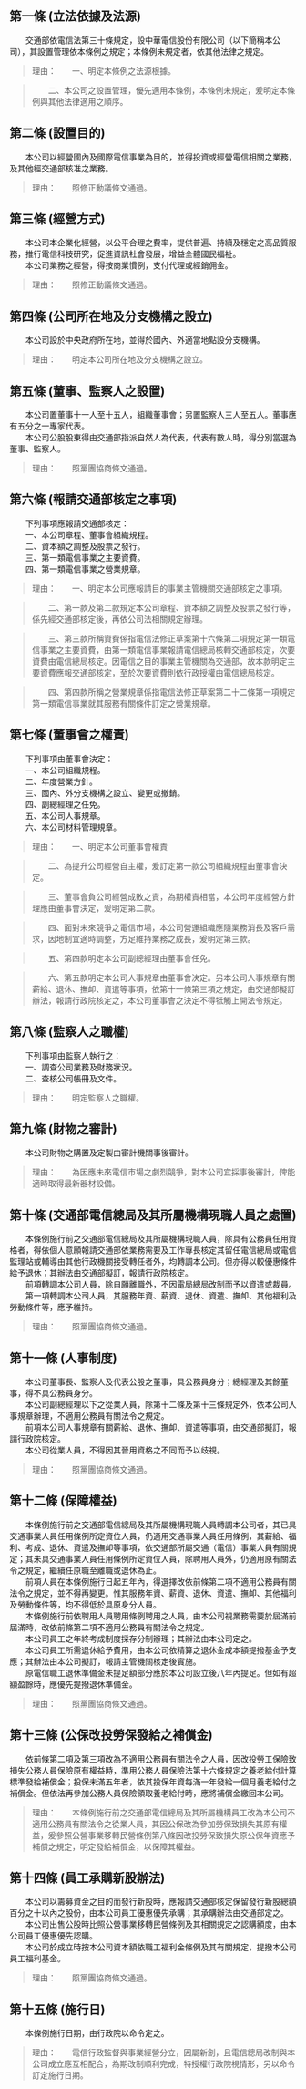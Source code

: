 第一條 (立法依據及法源)
-----------------------
　　交通部依電信法第三十條規定，設中華電信股份有限公司（以下簡稱本公司），其設置管理依本條例之規定；本條例未規定者，依其他法律之規定。  
> 理由：　　一、明定本條例之法源根據。

> 　　二、本公司之設置管理，優先適用本條例，本條例未規定，爰明定本條例與其他法律適用之順序。



第二條 (設置目的)
-----------------
　　本公司以經營國內及國際電信事業為目的，並得投資或經營電信相關之業務，及其他經交通部核准之業務。  
> 理由：　　照修正動議條文通過。



第三條 (經營方式)
-----------------
　　本公司本企業化經營，以公平合理之費率，提供普遍、持續及穩定之高品質服務，推行電信科技研究，促進資訊社會發展，增益全體國民福祉。  
　　本公司業務之經營，得按商業慣例，支付代理或經銷佣金。  
> 理由：　　照修正動議條文通過。



第四條 (公司所在地及分支機構之設立)
-----------------------------------
　　本公司設於中央政府所在地，並得於國內、外適當地點設分支機構。  
> 理由：　　明定本公司所在地及分支機構之設立。



第五條 (董事、監察人之設置)
---------------------------
　　本公司置董事十一人至十五人，組織董事會；另置監察人三人至五人。董事應有五分之一專家代表。  
　　本公司公股股東得由交通部指派自然人為代表，代表有數人時，得分別當選為董事、監察人。  
> 理由：　　照黨團協商條文通過。



第六條 (報請交通部核定之事項)
-----------------------------
　　下列事項應報請交通部核定：  
　　一、本公司章程、董事會組織規程。  
　　二、資本額之調整及股票之發行。  
　　三、第一類電信事業之主要資費。  
　　四、第一類電信事業之營業規章。  
> 理由：　　一、明定本公司應報請目的事業主管機關交通部核定之事項。

> 　　二、第一款及第二款規定本公司章程、資本額之調整及股票之發行等，係先經交通部核定後，再依公司法相關規定辦理。

> 　　三、第三款所稱資費係指電信法修正草案第十六條第二項規定第一類電信事業之主要資費，由第一類電信事業報請電信總局核轉交通部核定，次要資費由電信總局核定。因電信之目的事業主管機關為交通部，故本款明定主要資費應報交通部核定，至於次要資費則依行政授權由電信總局核定。

> 　　四、第四款所稱之營業規章係指電信法修正草案第二十二條第一項規定第一類電信事業就其服務有關條件訂定之營業規章。



第七條 (董事會之權責)
---------------------
　　下列事項由董事會決定：  
　　一、本公司組織規程。  
　　二、年度營業方針。  
　　三、國內、外分支機構之設立、變更或撤銷。  
　　四、副總經理之任免。  
　　五、本公司人事規章。  
　　六、本公司材料管理規章。  
> 理由：　　一、明定本公司董事會權責

> 　　二、為提升公司經營自主權，爰訂定第一款公司組織規程由董事會決定。

> 　　三、董事會負公司經營成敗之責，為期權責相當，本公司年度經營方針理應由董事會決定，爰明定第二款。

> 　　四、面對未來競爭之電信市場，本公司營運組織應隨業務消長及客戶需求，因地制宜適時調整，方足維持業務之成長，爰明定第三款。

> 　　五、第四款明定本公司副總經理由董事會任免。

> 　　六、第五款明定本公司人事規章由董事會決定。另本公司人事規章有關薪給、退休、撫卹、資遣等事項，依第十一條第三項之規定，由交通部擬訂辦法，報請行政院核定之，本公司董事會之決定不得牴觸上開法令規定。



第八條 (監察人之職權)
---------------------
　　下列事項由監察人執行之：  
　　一、調查公司業務及財務狀況。  
　　二、查核公司帳冊及文件。  
> 理由：　　明定監察人之職權。



第九條 (財物之審計)
-------------------
　　本公司財物之購置及定製由審計機關事後審計。  
> 理由：　　為因應未來電信市場之劇烈競爭，對本公司宜採事後審計，俾能適時取得最新器材設備。



第十條 (交通部電信總局及其所屬機構現職人員之處置)
-------------------------------------------------
　　本條例施行前之交通部電信總局及其所屬機構現職人員，除具有公務員任用資格者，得依個人意願報請交通部依業務需要及工作專長核定其留任電信總局或電信監理站或輔導由其他行政機關接受轉任者外，均轉調本公司。但亦得以較優惠條件給予退休；其辦法由交通部擬訂，報請行政院核定。  
　　前項轉調本公司人員，除自願離職外，不因電局總局改制而予以資遣或裁員。  
　　第一項轉調本公司人員，其服務年資、薪資、退休、資遣、撫卹、其他福利及勞動條件等，應予維持。  
> 理由：　　照黨團協商條文通過。



第十一條 (人事制度)
-------------------
　　本公司董事長、監察人及代表公股之董事，具公務員身分；總經理及其餘董事，得不具公務員身分。  
　　本公司副總經理以下之從業人員，除第十二條及第十三條規定外，依本公司人事規章辦理，不適用公務員有關法令之規定。  
　　前項本公司人事規章有關薪給、退休、撫卹、資遣等事項，由交通部擬訂，報請行政院核定。  
　　本公司從業人員，不得因其晉用資格之不同而予以歧視。  
> 理由：　　照黨團協商條文通過。



第十二條 (保障權益)
-------------------
　　本條例施行前之交通部電信總局及其所屬機構現職人員轉調本公司者，其已具交通事業人員任用條例所定資位人員，仍適用交通事業人員任用條例，其薪給、福利、考成、退休、資遣及撫卹等事項，依交通部所屬交通（電信）事業人員有關規定；其未具交通事業人員任用條例所定資位人員，除聘用人員外，仍適用原有關法令之規定，繼續任原職至離職或退休為止。  
　　前項人員在本條例施行日起五年內，得選擇改依前條第二項不適用公務員有關法令之規定，並不得再變更。惟其服務年資、薪資、退休、資遣、撫卹、其他福利及勞動條件等，均不得低於具原身分人員。  
　　本條例施行前依聘用人員聘用條例聘用之人員，由本公司視業務需要於屆滿前屆滿時，改依前條第二項不適用公務員有關法令之規定。  
　　本公司員工之年終考成制度採存分制辦理；其辦法由本公司定之。  
　　本公司員工所需退休給予費用，由本公司依精算之退休金成本額提撥基金予支應；其辦法由本公司擬訂，報請主管機關核定後實施。  
　　原電信職工退休準備金未提足額部分應於本公司設立後八年內提足。但如有超額盈餘時，應優先提撥退休準備金。  
> 理由：　　照黨團協商條文通過。



第十三條 (公保改投勞保發給之補償金)
-----------------------------------
　　依前條第二項及第三項改為不適用公務員有關法令之人員，因改投勞工保險致損失公務人員保險原有權益時，準用公務人員保險法第十六條規定之養老給付計算標準發給補償金；投保未滿五年者，依其投保年資每滿一年發給一個月養老給付之補償金。但依法再參加公務人員保險領取養老給付時，應將補償金繳回本公司。  
> 理由：　　本條例施行前之交通部電信總局及其所屬機構員工改為本公司不適用公務員有關法令之從業人員，其因公保改為參加勞保致損失其原有權益，爰參照公營事業移轉民營條例第八條因改投勞保致損失原公保年資應予補償之規定，明定發給補償金，以保障其權益。



第十四條 (員工承購新股辦法)
---------------------------
　　本公司以籌募資金之目的而發行新股時，應報請交通部核定保留發行新股總額百分之十以內之股份，由本公司員工優惠優先承購；其承購辦法由交通部定之。  
　　本公司出售公股時比照公營事業移轉民營條例及其相關規定之認購額度，由本公司員工優惠優先認購。  
　　本公司於成立時按本公司資本額依職工福利金條例及其有關規定，提撥本公司員工福利基金。  
> 理由：　　照黨團協商條文通過。



第十五條 (施行日)
-----------------
　　本條例施行日期，由行政院以命令定之。  
> 理由：　　電信行政監督與事業經營分立，因屬新創，且電信總局改制與本公司成立應互相配合，為期改制順利完成，特授權行政院視情形，另以命令訂定施行日期。